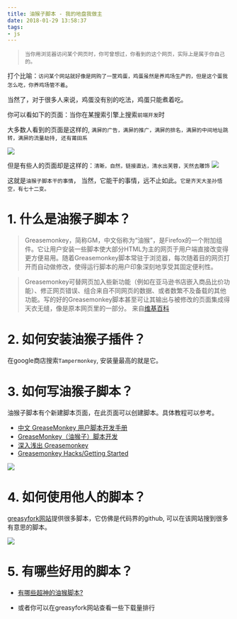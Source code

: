 ```yaml
---
title: 油猴子脚本 - 我的地盘我做主
date: 2018-01-29 13:58:37
tags:
- js
---
```


> `当你用浏览器访问某个网页时，你可曾想过，你看到的这个网页，实际上是属于你自己的。`

打个比喻：`访问某个网站就好像是网购了一筐鸡蛋，鸡蛋虽然是养鸡场生产的，但是这个蛋我怎么吃，你养鸡场管不着`。

当然了，对于很多人来说，鸡蛋没有别的吃法，鸡蛋只能煮着吃。

你可以看如下的页面：当你在某搜索引擎上搜索`前端开发`时

大多数人看到的页面是这样的, `满屏的广告，满屏的推广，满屏的排名，满屏的中间地址跳转，满屏的流量劫持, 还有莆田系`

![](https://wdd-images.oss-cn-shanghai.aliyuncs.com/20180129135930_Btkbuq_Screenshot.jpeg)

但是有些人的页面却是这样的：`清晰，自然，链接直达，清水出芙蓉，天然去雕饰`
![](https://wdd-images.oss-cn-shanghai.aliyuncs.com/20180129135945_rkPKMY_Screenshot.jpeg)

这就是`油猴子脚本干的事情`， 当然，它能干的事情，远不止如此。`它是齐天大圣孙悟空，有七十二变。`

# 1. 什么是油猴子脚本？

> Greasemonkey，简称GM，中文俗称为“油猴”，是Firefox的一个附加组件。它让用户安装一些脚本使大部分HTML为主的网页于用户端直接改变得更方便易用。随着Greasemonkey脚本常驻于浏览器，每次随着目的网页打开而自动做修改，使得运行脚本的用户印象深刻地享受其固定便利性。

> Greasemonkey可替网页加入些新功能（例如在亚马逊书店嵌入商品比价功能）、修正网页错误、组合来自不同网页的数据、或者数繁不及备载的其他功能。写的好的Greasemonkey脚本甚至可让其输出与被修改的页面集成得天衣无缝，像是原本网页里的一部分。 来自[维基百科](https://zh.wikipedia.org/wiki/Greasemonkey)

# 2. 如何安装油猴子插件？
在google商店搜索`Tampermonkey`, 安装量最高的就是它。

# 3. 如何写油猴子脚本？
油猴子脚本有个新建脚本页面，在此页面可以创建脚本。具体教程可以参考。

- [中文 GreaseMonkey 用户脚本开发手册](https://jixunmoe.github.io/gmDevBook/#/doc/intro/about)
- [GreaseMonkey（油猴子）脚本开发](http://blog.leanote.com/post/mynote/%E6%B2%B9%E7%8C%B4%E5%AD%90)
- [深入浅出 Greasemonkey](http://e.sebug.net/paper/books/greasemonkey/)
- [Greasemonkey Hacks/Getting Started](http://commons.oreilly.com/wiki/index.php/Greasemonkey_Hacks/Getting_Started)

![](https://wdd-images.oss-cn-shanghai.aliyuncs.com/20180129140004_amXldp_Screenshot.jpeg)


# 4. 如何使用他人的脚本？
[greasyfork网站](https://greasyfork.org/zh-CN)提供很多脚本，它仿佛是代码界的github, 可以在该网站搜到很多有意思的脚本。

![](https://wdd-images.oss-cn-shanghai.aliyuncs.com/20180129140017_AapqKj_Screenshot.jpeg)

# 5. 有哪些好用的脚本？
- [有哪些超神的油猴脚本?](https://www.zhihu.com/question/22210090)
- 或者你可以在greasyfork网站查看一些下载量排行


  [1]: /img/bV2yPt
  [2]: /img/bV2yPW
  [3]: /img/bV2yQb
  [4]: /img/bV2yQq